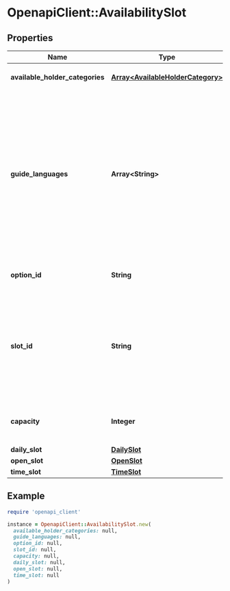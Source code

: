 # OpenapiClient::AvailabilitySlot

## Properties

| Name | Type | Description | Notes |
| ---- | ---- | ----------- | ----- |
| **available_holder_categories** | [**Array&lt;AvailableHolderCategory&gt;**](AvailableHolderCategory.md) | Holder categories for the slot. |  |
| **guide_languages** | **Array&lt;String&gt;** | A list of languages which can be booked for the slot. The languages will appear for *all* available holder categories in the slot.  This property must follow the [ISO 639-1 standard](https://www.iso.org/iso-639-language-codes.html).  | [optional] |
| **option_id** | **String** | The ID of the option that the slot belongs to. |  |
| **slot_id** | **String** | The availability slot ID, assigned by the supplier.  The ID must be unique. The same ID cannot be re-used for different experiences.  |  |
| **capacity** | **Integer** | The remaining number of seats for the slot. | [optional] |
| **daily_slot** | [**DailySlot**](DailySlot.md) |  |  |
| **open_slot** | [**OpenSlot**](OpenSlot.md) |  |  |
| **time_slot** | [**TimeSlot**](TimeSlot.md) |  |  |

## Example

```ruby
require 'openapi_client'

instance = OpenapiClient::AvailabilitySlot.new(
  available_holder_categories: null,
  guide_languages: null,
  option_id: null,
  slot_id: null,
  capacity: null,
  daily_slot: null,
  open_slot: null,
  time_slot: null
)
```

